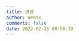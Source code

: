 ```yaml
---
title: 说说
author: Wemsx
comments: false
date: 2022-02-26 09:56:39
---
```

<div id='speak-bber'></speak>
<script type="text/javascript" src="https://cdn.jsdelivr.net/npm/ispeak-bber@1.4.3/ispeak-bber.min.js" charset="utf-8" ></script>
<script>
ispeakBber
    .init({
      el: '#speak-bber',
      name: 'wemsx', // 显示的昵称
      envId: 'bberdeyunhuanjing-4e4yfx28013231', // 环境id
      region: 'ap-shanghai', // 腾讯云地址，默认为上海
      limit: 10, // 每次加载的条数，默认为5
      avatar: 'https://fastly.jsdelivr.net/gh/wemsx/imgcdn1/img/rBAAdmFqR2WALtcrAAAz6TmJIso480.png',
      fromcolor:'rgb(245, 150, 170)'
    })
    .then(function() {
      console.log('ispeak 加载完成')
    })
</script>